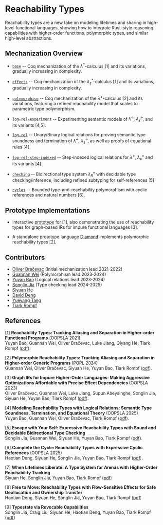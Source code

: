# Reachability Types

Reachability types are a new take on modeling lifetimes and sharing in high-level functional languages, showing how to integrate Rust-style reasoning capabilities with higher-order functions, polymorphic types, and similar high-level abstractions.

## Mechanization Overview

* [`base`](https://github.com/TiarkRompf/reachability/tree/main/base/) -- Coq mechanization of the $λ^*$-calculus [1] and its variations, gradually increasing in complexity.

* [`effects`](https://github.com/TiarkRompf/reachability/tree/main/effects/) -- Coq mechanization of the $λ_\varepsilon^*$-calculus [1] and its variations, gradually increasing in complexity.

* [`polymorphism`](https://github.com/TiarkRompf/reachability/tree/main/polymorphism/) -- Coq mechanization of the $λ^\diamond$-calculus [2] and its variations, featuring a refined reachability model that scales to parametric type polymorphism.

* [`log-rel-experiment`](./log-rel-experiment/) -- Experimenting semantic models of $λ^\diamond$, $λ_\varepsilon^\diamond$, and its variants [4,5].

* [`log-rel`](./log-rel/) -- Unary/Binary logical relations for proving semantic type soundness and termination of $λ^\diamond$, $λ_\varepsilon^\diamond$, as well as proofs of equational rules [4].

* [`log-rel-step-indexed`](https://github.com/TiarkRompf/reachability/tree/main/log-rel-step-indexed/) -- Step-indexed logical relations for $λ^\diamond$, $λ_\varepsilon^\diamond$ and its variants [4].

* [`checking`](https://github.com/TiarkRompf/reachability/tree/main/checking/) -- Bidirectional type system $\lambda^\diamond_R$ with decidable type checking/inference, including refined subtyping for self-references [5]

* [`cycles`](https://github.com/TiarkRompf/reachability/tree/main/cycles/) -- Bounded type-and-reachability polymorphism with cyclic references and natural numbers [6].

## Prototype Implementations

* Interactive [prototype](http://tiarkrompf.github.io/notes/?/graph-ir/) for [1],
also demonstrating the use of reachability types for graph-based IRs for impure functional languages [3].

* A standalone prototype language [Diamond](https://github.com/Kraks/diamond-lang) implements
polymorphic reachability types [2].

## Contributors

* [Oliver Bračevac](https://bracevac.org) (Initial mechanization lead 2021-2022)
* [Guannan Wei](https://continuation.passing.style) (Polymorphism lead 2023-2024)
* [Yuyan Bao](https://yuyanbao.github.io) (Logical relations lead 2023-2024)
* [Songlin Jia](https://songlinj.github.io) (Type checking lead 2024-2025)
* [Siyuan He](https://sweetsinpackets.github.io)
* [David Deng](https://github.com/PROgram52bc)
* [Yueyang Tang](https://github.com/Emanon42)
* [Tiark Rompf](https://tiarkrompf.github.io)

## References

[1] **Reachability Types: Tracking Aliasing and Separation in Higher-order Functional Programs** (OOPSLA 2021)</br>
Yuyan Bao, Guannan Wei, Oliver Bračevac, Luke Jiang, Qiyang He, Tiark Rompf
([pdf](https://www.cs.purdue.edu/homes/rompf/papers/bao-oopsla21.pdf)).

[2] **Polymorphic Reachability Types: Tracking Aliasing and Separation in Higher-order Generic Programs** (POPL 2024)</br>
Guannan Wei, Oliver Bračevac, Siyuan He, Yuyan Bao, Tiark Rompf
([pdf](https://www.cs.purdue.edu/homes/rompf/papers/wei-popl24.pdf)).

[3] **Graph IRs for Impure Higher-Order Languages: Making Aggressive Optimizations Affordable with Precise Effect Dependencies** (OOPSLA 2023)</br>
Oliver Bračevac, Guannan Wei, Luke Jiang, Supun Abeysinghe, Songlin Jia, Siyuan He, Yuyan Bao, Tiark Rompf
([pdf](https://www.cs.purdue.edu/homes/rompf/papers/bracevac-oopsla23.pdf)).

[4] **Modeling Reachability Types with Logical Relations: Semantic Type Soundness, Termination, and Equational Theory** (OOPSLA 2025)</br>
Yuyan Bao, Guannan Wei, Oliver Bračevac, Tiark Rompf
([pdf](https://dl.acm.org/doi/pdf/10.1145/3763116)).

[5] **Escape with Your Self: Expressive Reachability Types with Sound and Decidable Bidirectional Type Checking** </br>
Songlin Jia, Guannan Wei, Siyuan He, Yuyan Bao, Tiark Rompf
([pdf](https://arxiv.org/pdf/2404.08217.pdf)).

[6] **Complete the Cycle: Reachability Types with Expressive Cyclic References** (OOPSLA 2025) </br>
Haotian Deng, Siyuan He, Songlin Jia, Yuyan Bao, Tiark Rompf
([pdf](https://dl.acm.org/doi/pdf/10.1145/3763172)).

[7] **When Lifetimes Liberate: A Type System for Arenas with Higher-Order Reachability Tracking** </br>
Siyuan He, Songlin Jia, Yuyan Bao, Tiark Rompf
([pdf](https://arxiv.org/pdf/2509.04253))

[8] **Free to Move: Reachability Types with Flow-Sensitive Effects for Safe Deallocation and Ownership Transfer** </br>
Haotian Deng, Siyuan He, Songlin Jia, Yuyan Bao, Tiark Rompf
([pdf](https://arxiv.org/pdf/2510.08939))

[9] **Typestate via Revocable Capabilities** </br>
Songlin Jia, Craig Liu, Siyuan He, Haotian Deng, Yuyan Bao, Tiark Rompf
([pdf](https://arxiv.org/pdf/2510.08889))

